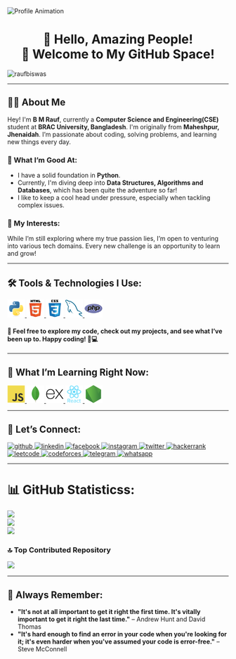 <!--
**raufbiswas/raufbiswas** is a ✨ _special_ ✨ repository because its `README.md` (this file) appears on your GitHub profile.
-->
<div>
  <img height="280px" width="100%" src="https://github.com/raufbiswas/raufbiswas/blob/main/photo.png?raw=true" alt="Profile Animation" />
</div>

<div align="center">
  <h1 align="center">👋 Hello, Amazing People!<br>👋 Welcome to My GitHub Space!</h1>
  <p align="left">
    <img src="https://komarev.com/ghpvc/?username=raufbiswas&label=Profile%20views&theme=transparent&style=flat" alt="raufbiswas" />
  </p>
</div>

---

## 🧑‍💻 About Me

Hey! I'm **B M Rauf**, currently a **Computer Science and Engineering(CSE)** student at **BRAC University, Bangladesh**. I'm originally from **Maheshpur, Jhenaidah**. I’m passionate about coding, solving problems, and learning new things every day.

### 🔧 What I’m Good At:
- I have a solid foundation in **Python**.
- Currently, I'm diving deep into **Data Structures, Algorithms and Databases**, which has been quite the adventure so far!
- I like to keep a cool head under pressure, especially when tackling complex issues.

### 🌟 My Interests:
While I’m still exploring where my true passion lies, I’m open to venturing into various tech domains. Every new challenge is an opportunity to learn and grow!

---

## 🛠️ Tools & Technologies I Use:

<p align="left">
  <a href="https://www.python.org" target="_blank" rel="noreferrer">
    <img src="https://raw.githubusercontent.com/devicons/devicon/master/icons/python/python-original.svg" alt="python" width="40" height="40"/>
  </a>
  <a href="https://www.w3.org/html/" target="_blank" rel="noreferrer">
    <img src="https://raw.githubusercontent.com/devicons/devicon/master/icons/html5/html5-original-wordmark.svg" alt="html5" width="40" height="40"/>
  </a>
  <a href="https://www.w3schools.com/css/" target="_blank" rel="noreferrer">
    <img src="https://raw.githubusercontent.com/devicons/devicon/master/icons/css3/css3-original-wordmark.svg" alt="css3" width="40" height="40"/>
  </a>
  <a href="https://www.mysql.com/" target="_blank" rel="noreferrer">
    <img src="https://raw.githubusercontent.com/devicons/devicon/master/icons/mysql/mysql-original.svg" alt="mysql" width="40" height="40"/>
  </a>
  <a href="https://www.php.net" target="_blank" rel="noreferrer">
    <img src="https://raw.githubusercontent.com/devicons/devicon/master/icons/php/php-original.svg" alt="php" width="40" height="40"/>
  </a>
</p>

<h4 align="left">🚀 Feel free to explore my code, check out my projects, and see what I’ve been up to. Happy coding! 🚀💻</h4>

---

## 🌱 What I’m Learning Right Now:

<p align="left">
  <a href="https://developer.mozilla.org/en-US/docs/Web/JavaScript" target="_blank" rel="noreferrer">
    <img src="https://raw.githubusercontent.com/devicons/devicon/master/icons/javascript/javascript-original.svg" alt="javascript" width="40" height="40"/>
  </a>
  <a href="https://www.mongodb.com/docs/" target="_blank" rel="noreferrer">
    <img src="https://raw.githubusercontent.com/devicons/devicon/master/icons/mongodb/mongodb-original.svg" alt="mongodb" width="40" height="40"/>
  </a>
  <a href="https://expressjs.com/" target="_blank" rel="noreferrer">
    <img src="https://raw.githubusercontent.com/devicons/devicon/master/icons/express/express-original.svg" alt="expressjs" width="40" height="40"/>
  </a>
  <a href="https://reactjs.org/" target="_blank" rel="noreferrer">
    <img src="https://raw.githubusercontent.com/devicons/devicon/master/icons/react/react-original-wordmark.svg" alt="react" width="40" height="40"/>
  </a>
  <a href="https://nodejs.org/" target="_blank" rel="noreferrer">
    <img src="https://raw.githubusercontent.com/devicons/devicon/master/icons/nodejs/nodejs-original.svg" alt="nodejs" width="40" height="40"/>
  </a>
</p>

---

## 💬 Let’s Connect:

<p align="left">
  <a href="https://github.com/mebmrauf" target="_blank" rel="noreferrer">
    <img src="https://cdn.jsdelivr.net/npm/simple-icons@3.0.1/icons/github.svg" alt="github" height="40"/>
  </a>
  <a href="https://www.linkedin.com/in/mebmrauf/" target="_blank" rel="noreferrer">
    <img src="https://cdn.jsdelivr.net/npm/simple-icons@3.0.1/icons/linkedin.svg" alt="linkedin" height="40"/>
  </a>
  <a href="https://www.facebook.com/mebmrauf" target="_blank" rel="noreferrer">
    <img src="https://cdn.jsdelivr.net/npm/simple-icons@3.0.1/icons/facebook.svg" alt="facebook" height="40"/>
  </a>
  <a href="https://www.instagram.com/mebmrauf/" target="_blank" rel="noreferrer">
    <img src="https://cdn.jsdelivr.net/npm/simple-icons@3.0.1/icons/instagram.svg" alt="instagram" height="40"/>
  </a>
  <a href="https://twitter.com/mebmrauf" target="_blank" rel="noreferrer">
    <img src="https://cdn.jsdelivr.net/npm/simple-icons@3.0.1/icons/twitter.svg" alt="twitter" height="40"/>
  </a>
  <a href="https://www.hackerrank.com/profile/mebmrauf" target="_blank" rel="noreferrer">
    <img src="https://cdn.jsdelivr.net/npm/simple-icons@3.0.1/icons/hackerrank.svg" alt="hackerrank" height="40"/>
  </a>
  <a href="https://leetcode.com/mebmrauf/" target="_blank" rel="noreferrer">
    <img src="https://cdn.jsdelivr.net/npm/simple-icons@3.0.1/icons/leetcode.svg" alt="leetcode" height="40"/>
  </a>
  <a href="https://codeforces.com/profile/bmrauf" target="_blank" rel="noreferrer">
    <img src="https://cdn.jsdelivr.net/npm/simple-icons@3.0.1/icons/codeforces.svg" alt="codeforces" height="40"/>
  </a>
  <a href="https://t.me/mebmrauf" target="_blank" rel="noreferrer">
    <img src="https://cdn.jsdelivr.net/npm/simple-icons@3.0.1/icons/telegram.svg" alt="telegram" height="40"/>
  </a>
  <a href="https://wa.link/b6gwse" target="_blank" rel="noreferrer">
    <img src="https://cdn.jsdelivr.net/npm/simple-icons@3.0.1/icons/whatsapp.svg" alt="whatsapp" height="40"/>
  </a>
</p>

---

# 📊 GitHub Statisticss:
![](https://github-readme-stats.vercel.app/api?username=mebmrauf&theme=transparent&hide_border=false&include_all_commits=true&count_private=true)<br/>
![](https://github-readme-streak-stats.herokuapp.com/?user=mebmrauf&theme=transparent&hide_border=false)<br/>
![](https://github-readme-stats.vercel.app/api/top-langs/?username=mebmrauf&theme=transparent&hide_border=false&include_all_commits=true&count_private=true&layout=compact)

### 🔝 Top Contributed Repository
![](https://github-contributor-stats.vercel.app/api?username=mebmrauf&limit=5&theme=transparent&combine_all_yearly_contributions=true)

---

## 📝 Always Remember:

- **"It's not at all important to get it right the first time. It's vitally important to get it right the last time."** – Andrew Hunt and David Thomas
- **"It's hard enough to find an error in your code when you're looking for it; it's even harder when you've assumed your code is error-free."** – Steve McConnell
